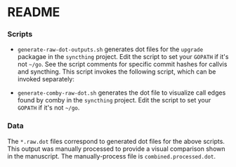 # README

### Scripts

- `generate-raw-dot-outputs.sh` generates dot files for the `upgrade` packagae in the `syncthing` project. Edit the script to set your `GOPATH` if it's not `~/go`. See the script comments for specific commit hashes for callvis and syncthing. This script invokes the following script, which can be invoked separately:

- `generate-comby-raw-dot.sh` generates the dot file to visualize call edges found by comby in the `syncthing` project. Edit the script to set your `GOPATH` if it's not `~/go`.

### Data

The `*.raw.dot` files correspond to generated dot files for the above scripts. This output was manually processed to provide a visual comparison shown in the manuscript. The manually-process file is `combined.processed.dot`.

